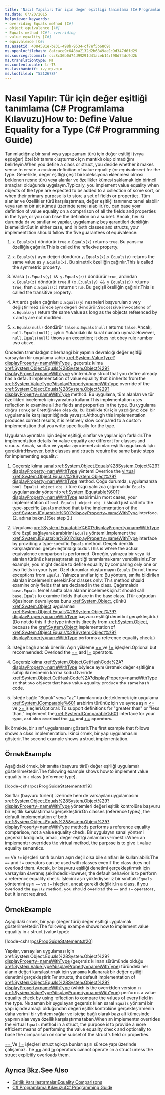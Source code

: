 ```yaml
---
title: 'Nasıl Yapılır: Tür için değer eşitliği tanımlama (C# Programlama Kılavuzu)'
ms.date: 07/20/2015
helpviewer_keywords:
- overriding Equals method [C#]
- object equivalence [C#]
- Equals method [C#], overriding
- value equality [C#]
- equivalence [C#]
ms.assetid: 4084581e-b931-498b-9534-cf7ef5b68690
ms.openlocfilehash: 8abcace9c648ba2132d2b6849ae1c9d347d6fd29
ms.sourcegitcommit: ccd8c36b0d74d99291d41aceb14cf98d74dc9d2b
ms.translationtype: MT
ms.contentlocale: tr-TR
ms.lasthandoff: 12/10/2018
ms.locfileid: "53126789"
---
```

# <a name="how-to-define-value-equality-for-a-type-c-programming-guide"></a><span data-ttu-id="90fee-102">Nasıl Yapılır: Tür için değer eşitliği tanımlama (C# Programlama Kılavuzu)</span><span class="sxs-lookup"><span data-stu-id="90fee-102">How to: Define Value Equality for a Type (C# Programming Guide)</span></span>
<span data-ttu-id="90fee-103">Tanımladığınız bir sınıf veya yapı zamanı türü için değer eşitliği (veya eşdeğer) özel bir tanımı oluşturmak için mantıklı olup olmadığını belirleyin.</span><span class="sxs-lookup"><span data-stu-id="90fee-103">When you define a class or struct, you decide whether it makes sense to create a custom definition of value equality (or equivalence) for the type.</span></span> <span data-ttu-id="90fee-104">Genellikle, değer eşitliği çeşit bir koleksiyona eklenmesi olması beklenen nesne türü veya alanlar ve özellikler kümesi saklamak için birincil amaçları olduğunda uygulayın.</span><span class="sxs-lookup"><span data-stu-id="90fee-104">Typically, you implement value equality when objects of the type are expected to be added to a collection of some sort, or when their primary purpose is to store a set of fields or properties.</span></span> <span data-ttu-id="90fee-105">Tüm alanlar ve Özellikler türü karşılaştırması, değer eşitliği tanımınız temel alabilir veya tanımı bir alt kümesi üzerinde temel alabilir.</span><span class="sxs-lookup"><span data-stu-id="90fee-105">You can base your definition of value equality on a comparison of all the fields and properties in the type, or you can base the definition on a subset.</span></span> <span data-ttu-id="90fee-106">Ancak, her iki durumda da ve sınıflar ve yapılar, uygulamanız beş garantileri denkliğin izlemelidir:</span><span class="sxs-lookup"><span data-stu-id="90fee-106">But in either case, and in both classes and structs, your implementation should follow the five guarantees of equivalence:</span></span>  
  
1.  <span data-ttu-id="90fee-107">`x.Equals(x)` döndürür `true`.</span><span class="sxs-lookup"><span data-stu-id="90fee-107">`x.Equals(x)` returns `true`.</span></span> <span data-ttu-id="90fee-108">Bu yansıma özelliğin çağırılır.</span><span class="sxs-lookup"><span data-stu-id="90fee-108">This is called the reflexive property.</span></span>  
  
2.  <span data-ttu-id="90fee-109">`x.Equals(y)` aynı değeri döndürür `y.Equals(x)`.</span><span class="sxs-lookup"><span data-stu-id="90fee-109">`x.Equals(y)` returns the same value as `y.Equals(x)`.</span></span> <span data-ttu-id="90fee-110">Bu simetrik özelliğin çağırılır.</span><span class="sxs-lookup"><span data-stu-id="90fee-110">This is called the symmetric property.</span></span>  
  
3.  <span data-ttu-id="90fee-111">Varsa `(x.Equals(y) && y.Equals(z))` döndürür `true`, ardından `x.Equals(z)` döndürür `true`.</span><span class="sxs-lookup"><span data-stu-id="90fee-111">if `(x.Equals(y) && y.Equals(z))` returns `true`, then `x.Equals(z)` returns `true`.</span></span> <span data-ttu-id="90fee-112">Bu geçişli özelliğin çağırılır.</span><span class="sxs-lookup"><span data-stu-id="90fee-112">This is called the transitive property.</span></span>  
  
4.  <span data-ttu-id="90fee-113">Art arda gelen çağrıları `x.Equals(y)` nesneleri başvurulan x ve y değiştirilmez sürece aynı değeri döndürür.</span><span class="sxs-lookup"><span data-stu-id="90fee-113">Successive invocations of `x.Equals(y)` return the same value as long as the objects referenced by x and y are not modified.</span></span>  
  
5.  <span data-ttu-id="90fee-114">`x.Equals(null)` döndürür `false`.</span><span class="sxs-lookup"><span data-stu-id="90fee-114">`x.Equals(null)` returns `false`.</span></span> <span data-ttu-id="90fee-115">Ancak, `null.Equals(null)` ; aykırı Yukarıdaki iki kural numara uymaz.</span><span class="sxs-lookup"><span data-stu-id="90fee-115">However, `null.Equals(null)` throws an exception; it does not obey rule number two above.</span></span>  
  
 <span data-ttu-id="90fee-116">Önceden tanımladığınız herhangi bir yapının devraldığı değer eşitliği varsayılan bir uygulama sahip <xref:System.ValueType?displayProperty=nameWithType> , geçersiz kılma <xref:System.Object.Equals%28System.Object%29?displayProperty=nameWithType> yöntemi.</span><span class="sxs-lookup"><span data-stu-id="90fee-116">Any struct that you define already has a default implementation of value equality that it inherits from the <xref:System.ValueType?displayProperty=nameWithType> override of the <xref:System.Object.Equals%28System.Object%29?displayProperty=nameWithType> method.</span></span> <span data-ttu-id="90fee-117">Bu uygulama, tüm alanları ve tür özellikleri incelemek için yansıtma kullanır.</span><span class="sxs-lookup"><span data-stu-id="90fee-117">This implementation uses reflection to examine all the fields and properties in the type.</span></span> <span data-ttu-id="90fee-118">Bu uygulama doğru sonuçlar ürettiğinden olsa da, bu özellikle tür için yazdığınız özel bir uygulama ile karşılaştırıldığında yavaştır.</span><span class="sxs-lookup"><span data-stu-id="90fee-118">Although this implementation produces correct results, it is relatively slow compared to a custom implementation that you write specifically for the type.</span></span>  
  
 <span data-ttu-id="90fee-119">Uygulama ayrıntıları için değer eşitliği, sınıflar ve yapılar için farklıdır.</span><span class="sxs-lookup"><span data-stu-id="90fee-119">The implementation details for value equality are different for classes and structs.</span></span> <span data-ttu-id="90fee-120">Ancak, sınıflar ve yapılar aynı temel adımları eşitlik uygulamak için gerektirir:</span><span class="sxs-lookup"><span data-stu-id="90fee-120">However, both classes and structs require the same basic steps for implementing equality:</span></span>  
  
1.  <span data-ttu-id="90fee-121">Geçersiz kılma [sanal](../../../csharp/language-reference/keywords/virtual.md) <xref:System.Object.Equals%28System.Object%29?displayProperty=nameWithType> yöntemi.</span><span class="sxs-lookup"><span data-stu-id="90fee-121">Override the [virtual](../../../csharp/language-reference/keywords/virtual.md) <xref:System.Object.Equals%28System.Object%29?displayProperty=nameWithType> method.</span></span> <span data-ttu-id="90fee-122">Çoğu durumda, uygulamanıza `bool Equals( object obj )` türe özgü yalnızca çağırmalıdır `Equals` uygulamasıdır yöntemi <xref:System.IEquatable%601?displayProperty=nameWithType> arabirimi.</span><span class="sxs-lookup"><span data-stu-id="90fee-122">In most cases, your implementation of `bool Equals( object obj )` should just call into the type-specific `Equals` method that is the implementation of the <xref:System.IEquatable%601?displayProperty=nameWithType> interface.</span></span> <span data-ttu-id="90fee-123">(2. adıma bakın.)</span><span class="sxs-lookup"><span data-stu-id="90fee-123">(See step 2.)</span></span>  
  
2.  <span data-ttu-id="90fee-124">Uygulama <xref:System.IEquatable%601?displayProperty=nameWithType> türe özgü sağlayarak arabirimi `Equals` yöntemi.</span><span class="sxs-lookup"><span data-stu-id="90fee-124">Implement the <xref:System.IEquatable%601?displayProperty=nameWithType> interface by providing a type-specific `Equals` method.</span></span> <span data-ttu-id="90fee-125">Gerçek denklik karşılaştırması gerçekleştirildiği budur.</span><span class="sxs-lookup"><span data-stu-id="90fee-125">This is where the actual equivalence comparison is performed.</span></span> <span data-ttu-id="90fee-126">Örneğin, yalnızca bir veya iki alanları türünüz karşılaştırarak eşitliği tanımlama karar verebilirsiniz.</span><span class="sxs-lookup"><span data-stu-id="90fee-126">For example, you might decide to define equality by comparing only one or two fields in your type.</span></span> <span data-ttu-id="90fee-127">Özel durumlar oluşturmayın `Equals`.</span><span class="sxs-lookup"><span data-stu-id="90fee-127">Do not throw exceptions from `Equals`.</span></span> <span data-ttu-id="90fee-128">Yalnızca sınıflar için: Bu yöntem, sınıfta bildirilen alanları incelemeniz gerekir.</span><span class="sxs-lookup"><span data-stu-id="90fee-128">For classes only: This method should examine only fields that are declared in the class.</span></span> <span data-ttu-id="90fee-129">Çağırmalıdır `base.Equals` temel sınıfta olan alanlar incelemek için.</span><span class="sxs-lookup"><span data-stu-id="90fee-129">It should call `base.Equals` to examine fields that are in the base class.</span></span> <span data-ttu-id="90fee-130">(Tür doğrudan öğesinden devralıyorsa bunu <xref:System.Object>, çünkü <xref:System.Object> uygulaması <xref:System.Object.Equals%28System.Object%29?displayProperty=nameWithType> başvuru eşitliği denetimi gerçekleştirir.)</span><span class="sxs-lookup"><span data-stu-id="90fee-130">(Do not do this if the type inherits directly from <xref:System.Object>, because the <xref:System.Object> implementation of <xref:System.Object.Equals%28System.Object%29?displayProperty=nameWithType> performs a reference equality check.)</span></span>  
  
3.  <span data-ttu-id="90fee-131">İsteğe bağlı ancak önerilir: Aşırı yükleme [ == ](../../../csharp/language-reference/operators/equality-comparison-operator.md) ve [! =](../../../csharp/language-reference/operators/not-equal-operator.md) işleçleri.</span><span class="sxs-lookup"><span data-stu-id="90fee-131">Optional but recommended: Overload the [==](../../../csharp/language-reference/operators/equality-comparison-operator.md) and [!=](../../../csharp/language-reference/operators/not-equal-operator.md) operators.</span></span>  
  
4.  <span data-ttu-id="90fee-132">Geçersiz kılma <xref:System.Object.GetHashCode%2A?displayProperty=nameWithType> böylece aynı üretmek değer eşitliğine sahip iki nesnenin karma kodu.</span><span class="sxs-lookup"><span data-stu-id="90fee-132">Override <xref:System.Object.GetHashCode%2A?displayProperty=nameWithType> so that two objects that have value equality produce the same hash code.</span></span>  
  
5.  <span data-ttu-id="90fee-133">İsteğe bağlı: "Büyük" veya "az" tanımlarında desteklemek için uygulama <xref:System.IComparable%601> arabirim türünüz için ve ayrıca aşırı [ <= ](../../../csharp/language-reference/operators/less-than-equal-operator.md) ve [ >= ](../../../csharp/language-reference/operators/greater-than-equal-operator.md) işleçleri.</span><span class="sxs-lookup"><span data-stu-id="90fee-133">Optional: To support definitions for "greater than" or "less than," implement the <xref:System.IComparable%601> interface for your type, and also overload the [<=](../../../csharp/language-reference/operators/less-than-equal-operator.md) and [>=](../../../csharp/language-reference/operators/greater-than-equal-operator.md) operators.</span></span>  
  
 <span data-ttu-id="90fee-134">İlk örnekte, bir sınıf uygulamasını gösterir.</span><span class="sxs-lookup"><span data-stu-id="90fee-134">The first example that follows shows a class implementation.</span></span> <span data-ttu-id="90fee-135">İkinci örnek, bir yapı uygulamasını gösterir.</span><span class="sxs-lookup"><span data-stu-id="90fee-135">The second example shows a struct implementation.</span></span>  
  
## <a name="example"></a><span data-ttu-id="90fee-136">Örnek</span><span class="sxs-lookup"><span data-stu-id="90fee-136">Example</span></span>  
 <span data-ttu-id="90fee-137">Aşağıdaki örnek, bir sınıfta (başvuru türü) değer eşitliği uygulamak gösterilmektedir.</span><span class="sxs-lookup"><span data-stu-id="90fee-137">The following example shows how to implement value equality in a class (reference type).</span></span>  
  
 [!code-csharp[csProgGuideStatements#19](../../../csharp/programming-guide/classes-and-structs/codesnippet/CSharp/how-to-define-value-equality-for-a-type_1.cs)]  
  
 <span data-ttu-id="90fee-138">Sınıflar (başvuru türleri) üzerinde hem de varsayılan uygulamasını <xref:System.Object.Equals%28System.Object%29?displayProperty=nameWithType> yöntemleri değeri eşitlik kontrolüne başvuru bir eşitlik karşılaştırması gerçekleştirir.</span><span class="sxs-lookup"><span data-stu-id="90fee-138">On classes (reference types), the default implementation of both <xref:System.Object.Equals%28System.Object%29?displayProperty=nameWithType> methods performs a reference equality comparison, not a value equality check.</span></span> <span data-ttu-id="90fee-139">Bir uygulayan sanal yöntemi geçersiz kıldığında, amacı, değer eşitliği anlamları vermektir.</span><span class="sxs-lookup"><span data-stu-id="90fee-139">When an implementer overrides the virtual method, the purpose is to give it value equality semantics.</span></span>  
  
 <span data-ttu-id="90fee-140">`==` Ve `!=` işleçleri sınıfı bunları aşırı değil olsa bile sınıfları ile kullanılabilir.</span><span class="sxs-lookup"><span data-stu-id="90fee-140">The `==` and `!=` operators can be used with classes even if the class does not overload them.</span></span> <span data-ttu-id="90fee-141">Ancak, bir başvuru eşitliği denetimi gerçekleştirmek için varsayılan davranış şeklindedir.</span><span class="sxs-lookup"><span data-stu-id="90fee-141">However, the default behavior is to perform a reference equality check.</span></span> <span data-ttu-id="90fee-142">İşlecini aşırı yüklediyseniz bir sınıftaki `Equals` yöntemini aşırı `==` ve `!=` işleçleri, ancak gerekli değildir.</span><span class="sxs-lookup"><span data-stu-id="90fee-142">In a class, if you overload the `Equals` method, you should overload the `==` and `!=` operators, but it is not required.</span></span>  
  
## <a name="example"></a><span data-ttu-id="90fee-143">Örnek</span><span class="sxs-lookup"><span data-stu-id="90fee-143">Example</span></span>  
 <span data-ttu-id="90fee-144">Aşağıdaki örnek, bir yapı (değer türü) değer eşitliği uygulamak gösterilmektedir:</span><span class="sxs-lookup"><span data-stu-id="90fee-144">The following example shows how to implement value equality in a struct (value type):</span></span>  
  
 [!code-csharp[csProgGuideStatements#20](../../../csharp/programming-guide/classes-and-structs/codesnippet/CSharp/how-to-define-value-equality-for-a-type_2.cs)]  
  
 <span data-ttu-id="90fee-145">Yapılar, varsayılan uygulaması için <xref:System.Object.Equals%28System.Object%29?displayProperty=nameWithType> (geçersiz kılınan sürümünde olduğu <xref:System.ValueType?displayProperty=nameWithType>) türündeki her alanın değeri karşılaştırmak için yansıma kullanarak bir değer eşitliği denetimi gerçekleştirir.</span><span class="sxs-lookup"><span data-stu-id="90fee-145">For structs, the default implementation of <xref:System.Object.Equals%28System.Object%29?displayProperty=nameWithType> (which is the overridden version in <xref:System.ValueType?displayProperty=nameWithType>) performs a value equality check by using reflection to compare the values of every field in the type.</span></span> <span data-ttu-id="90fee-146">Ne zaman bir uygulayan geçersiz kılan sanal `Equals` yöntemi bir yapı içinde amaçlı olduğundan değeri eşitlik kontrolüne gerçekleştirmenin daha verimli bir yöntem sağlar ve isteğe bağlı olarak bazı alt kümesinde yapının alan veya özellik karşılaştırma taban.</span><span class="sxs-lookup"><span data-stu-id="90fee-146">When an implementer overrides the virtual `Equals` method in a struct, the purpose is to provide a more efficient means of performing the value equality check and optionally to base the comparison on some subset of the struct's field or properties.</span></span>  
  
 <span data-ttu-id="90fee-147">[ == ](../../../csharp/language-reference/operators/equality-comparison-operator.md) Ve [! =](../../../csharp/language-reference/operators/not-equal-operator.md) işleçleri struct açıkça bunları aşırı sürece yapı üzerinde çalışamaz.</span><span class="sxs-lookup"><span data-stu-id="90fee-147">The [==](../../../csharp/language-reference/operators/equality-comparison-operator.md) and [!=](../../../csharp/language-reference/operators/not-equal-operator.md) operators cannot operate on a struct unless the struct explicitly overloads them.</span></span>  
  
## <a name="see-also"></a><span data-ttu-id="90fee-148">Ayrıca Bkz.</span><span class="sxs-lookup"><span data-stu-id="90fee-148">See Also</span></span>

- [<span data-ttu-id="90fee-149">Eşitlik Karşılaştırmaları</span><span class="sxs-lookup"><span data-stu-id="90fee-149">Equality Comparisons</span></span>](../../../csharp/programming-guide/statements-expressions-operators/equality-comparisons.md)  
- [<span data-ttu-id="90fee-150">C# Programlama Kılavuzu</span><span class="sxs-lookup"><span data-stu-id="90fee-150">C# Programming Guide</span></span>](../../../csharp/programming-guide/index.md)
